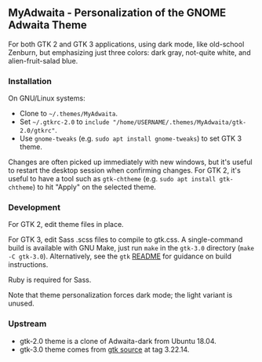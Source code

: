 ## MyAdwaita - Personalization of the GNOME Adwaita Theme

For both GTK 2 and GTK 3 applications, using dark mode, like old-school
Zenburn, but emphasizing just three colors: dark gray, not-quite white, and
alien-fruit-salad blue.


### Installation

On GNU/Linux systems:

* Clone to `~/.themes/MyAdwaita`.
* Set `~/.gtkrc-2.0` to
  `include "/home/USERNAME/.themes/MyAdwaita/gtk-2.0/gtkrc"`.
* Use `gnome-tweaks` (e.g. `sudo apt install gnome-tweaks`) to set GTK 3 theme.

Changes are often picked up immediately with new windows, but it's useful to
restart the desktop session when confirming changes. For GTK 2, it's useful to
have a tool such as `gtk-chtheme` (e.g. `sudo apt install gtk-chtheme`) to hit
"Apply" on the selected theme.


### Development

For GTK 2, edit theme files in place.

For GTK 3, edit Sass .scss files to compile to gtk.css. A single-command build
is available with GNU Make, just run `make` in the `gtk-3.0` directory (`make
-C gtk-3.0`). Alternatively, see the `gtk` [README][README] for guidance on
build instructions.

Ruby is required for Sass.

Note that theme personalization forces dark mode; the light variant is unused.

[README]: https://gitlab.gnome.org/GNOME/gtk/-/tree/e0ad573/gtk/theme/Adwaita


### Upstream

* gtk-2.0 theme is a clone of Adwaita-dark from Ubuntu 18.04.
* gtk-3.0 theme comes from [gtk source][gtk] at tag 3.22.14.

[gtk]: https://gitlab.gnome.org/GNOME/gtk.git
